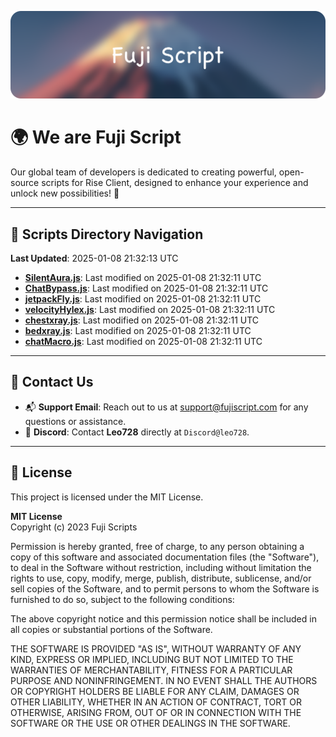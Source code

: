 ![Banner](.github/b.webp)

# 🌍 **We are Fuji Script**

Our global team of developers is dedicated to creating powerful, open-source scripts for Rise Client, designed to enhance your experience and unlock new possibilities! 🌟

---
<!-- SCRIPTS_NAVIGATION_START -->
## 📂 **Scripts Directory Navigation**

**Last Updated**: 2025-01-08 21:32:13 UTC

- **[SilentAura.js](scripts/SilentAura.js)**: Last modified on 2025-01-08 21:32:11 UTC
- **[ChatBypass.js](scripts/ChatBypass.js)**: Last modified on 2025-01-08 21:32:11 UTC
- **[jetpackFly.js](scripts/jetpackFly.js)**: Last modified on 2025-01-08 21:32:11 UTC
- **[velocityHylex.js](scripts/velocityHylex.js)**: Last modified on 2025-01-08 21:32:11 UTC
- **[chestxray.js](scripts/chestxray.js)**: Last modified on 2025-01-08 21:32:11 UTC
- **[bedxray.js](scripts/bedxray.js)**: Last modified on 2025-01-08 21:32:11 UTC
- **[chatMacro.js](scripts/chatMacro.js)**: Last modified on 2025-01-08 21:32:11 UTC

<!-- SCRIPTS_NAVIGATION_END -->

---

## 💬 **Contact Us**  
- 📬 **Support Email**: Reach out to us at [support@fujiscript.com](mailto:support@fujiscript.com) for any questions or assistance.  
- 💬 **Discord**: Contact **Leo728** directly at `Discord@leo728`.

---

## 📜 **License**

This project is licensed under the MIT License.  

**MIT License**  
Copyright (c) 2023 Fuji Scripts  

Permission is hereby granted, free of charge, to any person obtaining a copy of this software and associated documentation files (the "Software"), to deal in the Software without restriction, including without limitation the rights to use, copy, modify, merge, publish, distribute, sublicense, and/or sell copies of the Software, and to permit persons to whom the Software is furnished to do so, subject to the following conditions:  

The above copyright notice and this permission notice shall be included in all copies or substantial portions of the Software.  

THE SOFTWARE IS PROVIDED "AS IS", WITHOUT WARRANTY OF ANY KIND, EXPRESS OR IMPLIED, INCLUDING BUT NOT LIMITED TO THE WARRANTIES OF MERCHANTABILITY, FITNESS FOR A PARTICULAR PURPOSE AND NONINFRINGEMENT. IN NO EVENT SHALL THE AUTHORS OR COPYRIGHT HOLDERS BE LIABLE FOR ANY CLAIM, DAMAGES OR OTHER LIABILITY, WHETHER IN AN ACTION OF CONTRACT, TORT OR OTHERWISE, ARISING FROM, OUT OF OR IN CONNECTION WITH THE SOFTWARE OR THE USE OR OTHER DEALINGS IN THE SOFTWARE.  
